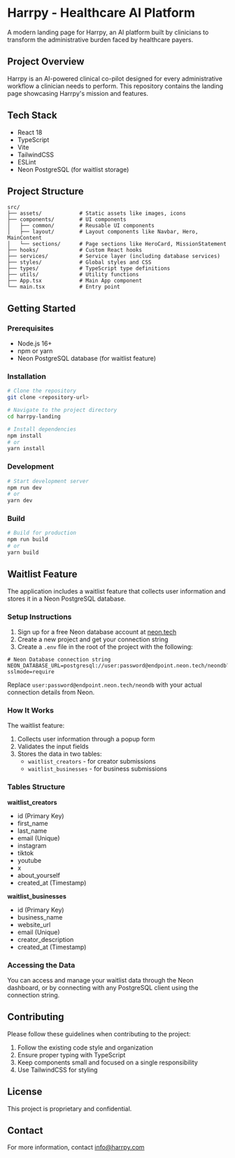 # Harrpy - Healthcare AI Platform

A modern landing page for Harrpy, an AI platform built by clinicians to transform the administrative burden faced by healthcare payers.

## Project Overview

Harrpy is an AI-powered clinical co-pilot designed for every administrative workflow a clinician needs to perform. This repository contains the landing page showcasing Harrpy's mission and features.

## Tech Stack

- React 18
- TypeScript
- Vite
- TailwindCSS
- ESLint
- Neon PostgreSQL (for waitlist storage)

## Project Structure

```
src/
├── assets/            # Static assets like images, icons
├── components/        # UI components
│   ├── common/        # Reusable UI components
│   ├── layout/        # Layout components like Navbar, Hero, MainContent
│   └── sections/      # Page sections like HeroCard, MissionStatement
├── hooks/             # Custom React hooks
├── services/          # Service layer (including database services)
├── styles/            # Global styles and CSS
├── types/             # TypeScript type definitions
├── utils/             # Utility functions
├── App.tsx            # Main App component
└── main.tsx           # Entry point
```

## Getting Started

### Prerequisites

- Node.js 16+
- npm or yarn
- Neon PostgreSQL database (for waitlist feature)

### Installation

```bash
# Clone the repository
git clone <repository-url>

# Navigate to the project directory
cd harrpy-landing

# Install dependencies
npm install
# or
yarn install
```

### Development

```bash
# Start development server
npm run dev
# or
yarn dev
```

### Build

```bash
# Build for production
npm run build
# or
yarn build
```

## Waitlist Feature

The application includes a waitlist feature that collects user information and stores it in a Neon PostgreSQL database.

### Setup Instructions

1. Sign up for a free Neon database account at [neon.tech](https://neon.tech)
2. Create a new project and get your connection string
3. Create a `.env` file in the root of the project with the following:

```
# Neon Database connection string
NEON_DATABASE_URL=postgresql://user:password@endpoint.neon.tech/neondb?sslmode=require
```

Replace `user:password@endpoint.neon.tech/neondb` with your actual connection details from Neon.

### How It Works

The waitlist feature:
1. Collects user information through a popup form
2. Validates the input fields
3. Stores the data in two tables:
   - `waitlist_creators` - for creator submissions
   - `waitlist_businesses` - for business submissions

### Tables Structure

**waitlist_creators**
- id (Primary Key)
- first_name
- last_name
- email (Unique)
- instagram
- tiktok
- youtube
- x
- about_yourself
- created_at (Timestamp)

**waitlist_businesses**
- id (Primary Key)
- business_name
- website_url
- email (Unique)
- creator_description
- created_at (Timestamp)

### Accessing the Data

You can access and manage your waitlist data through the Neon dashboard, or by connecting with any PostgreSQL client using the connection string.

## Contributing

Please follow these guidelines when contributing to the project:

1. Follow the existing code style and organization
2. Ensure proper typing with TypeScript
3. Keep components small and focused on a single responsibility
4. Use TailwindCSS for styling

## License

This project is proprietary and confidential.

## Contact

For more information, contact [info@harrpy.com](mailto:info@harrpy.com) 